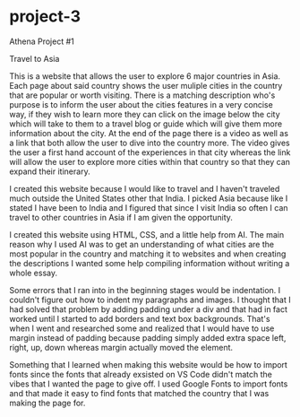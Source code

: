 # project-3
Athena Project #1

Travel to Asia

This is a website that allows the user to explore 6 major countries in Asia. Each page about said country shows the user muliple cities in the country that are popular or worth visiting. There is a matching description who's purpose is to inform the user about the cities features in a very concise way, if they wish to learn more they can click on the image below the city which will take to them to a travel blog or guide which will give them more information about the city. At the end of the page there is a video as well as a link that both allow the user to dive into the country more. The video gives the user a first hand account of the experiences in that city whereas the link will allow the user to explore more cities within that country so that they can expand their itinerary. 

I created this website because I would like to travel and I haven't traveled much outside the United States other that India. I picked Asia because like I stated I have been to India and I figured that since I visit India so often I can travel to other countries in Asia if I am given the opportunity.

I created this website using HTML, CSS, and a little help from AI. The main reason why I used AI was to get an understanding of what cities are the most popular in the country and matching it to websites and when creating the descriptions I wanted some help compiling information without writing a whole essay. 

Some errors that I ran into in the beginning stages would be indentation. I couldn't figure out how to indent my paragraphs and images. I thought that I had solved that problem by adding padding under a div and that had in fact worked until I started to add borders and text box backgrounds. That's when I went and researched some and realized that I would have to use margin instead of padding because padding simply added extra space left, right, up, down whereas margin actually moved the element.

Something that I learned when making this website would be how to import fonts since the fonts that already exsisted on VS Code didn't match the vibes that I wanted the page to give off. I used Google Fonts to import fonts and that made it easy to find fonts that matched the country that I was making the page for.
